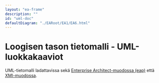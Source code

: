```yaml
---
layout: "ea-frame"
description: ""
id: "uml-doc"
defaultDiagram: "./EARoot/EA1/EA6.html"
---
```

# Loogisen tason tietomalli - UML-luokkakaaviot
UML-tietomalli ladattavissa sekä [Enterprise Architect-muodossa (eap)](../rakennuskohteet.eap) että [XMI-muodossa](../rakennuskohteet.xml?raw=true).
